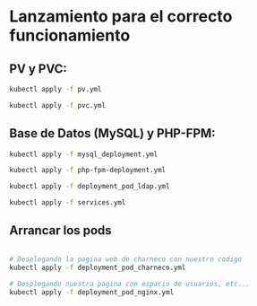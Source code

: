 # Lanzamiento para el correcto funcionamiento

## PV y PVC:
``` bash
kubectl apply -f pv.yml

kubectl apply -f pvc.yml
```

## Base de Datos (MySQL) y PHP-FPM:
``` bash
kubectl apply -f mysql_deployment.yml

kubectl apply -f php-fpm-deployment.yml

kubectl apply -f deployment_pod_ldap.yml

kubectl apply -f services.yml
```

## Arrancar los pods
``` bash

# Desplegando la pagina web de charneco con nuestro codigo
kubectl apply -f deployment_pod_charneco.yml 

# Desplegando nuestra pagina con espacio de usuarios, etc...
kubectl apply -f deployment_pod_nginx.yml 